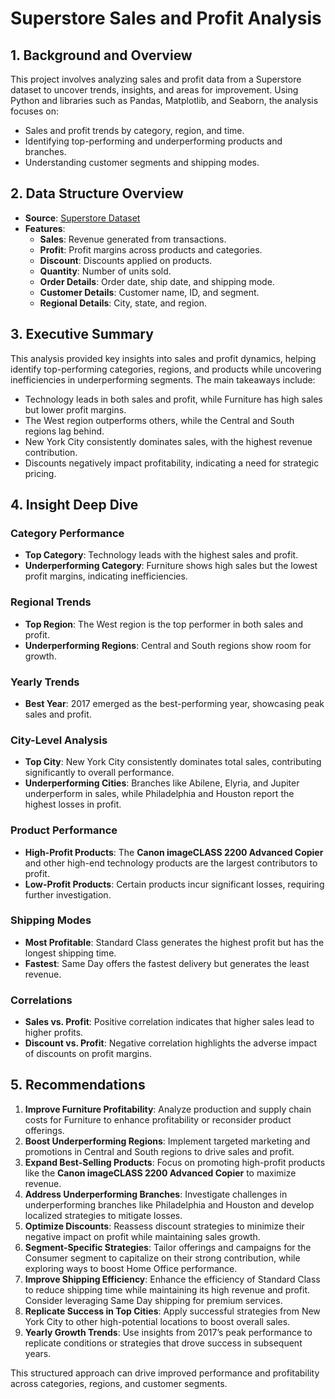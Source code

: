 # Superstore Sales and Profit Analysis

## 1. Background and Overview
This project involves analyzing sales and profit data from a Superstore dataset to uncover trends, insights, and areas for improvement. Using Python and libraries such as Pandas, Matplotlib, and Seaborn, the analysis focuses on:
- Sales and profit trends by category, region, and time.
- Identifying top-performing and underperforming products and branches.
- Understanding customer segments and shipping modes.

## 2. Data Structure Overview
- **Source**: [Superstore Dataset](https://www.kaggle.com/datasets/vivek468/superstore-dataset-final)
- **Features**:
  - **Sales**: Revenue generated from transactions.
  - **Profit**: Profit margins across products and categories.
  - **Discount**: Discounts applied on products.
  - **Quantity**: Number of units sold.
  - **Order Details**: Order date, ship date, and shipping mode.
  - **Customer Details**: Customer name, ID, and segment.
  - **Regional Details**: City, state, and region.

## 3. Executive Summary
This analysis provided key insights into sales and profit dynamics, helping identify top-performing categories, regions, and products while uncovering inefficiencies in underperforming segments. The main takeaways include:
- Technology leads in both sales and profit, while Furniture has high sales but lower profit margins.
- The West region outperforms others, while the Central and South regions lag behind.
- New York City consistently dominates sales, with the highest revenue contribution.
- Discounts negatively impact profitability, indicating a need for strategic pricing.

## 4. Insight Deep Dive
### Category Performance
- **Top Category**: Technology leads with the highest sales and profit.
- **Underperforming Category**: Furniture shows high sales but the lowest profit margins, indicating inefficiencies.

### Regional Trends
- **Top Region**: The West region is the top performer in both sales and profit.
- **Underperforming Regions**: Central and South regions show room for growth.

### Yearly Trends
- **Best Year**: 2017 emerged as the best-performing year, showcasing peak sales and profit.

### City-Level Analysis
- **Top City**: New York City consistently dominates total sales, contributing significantly to overall performance.
- **Underperforming Cities**: Branches like Abilene, Elyria, and Jupiter underperform in sales, while Philadelphia and Houston report the highest losses in profit.

### Product Performance
- **High-Profit Products**: The **Canon imageCLASS 2200 Advanced Copier** and other high-end technology products are the largest contributors to profit.
- **Low-Profit Products**: Certain products incur significant losses, requiring further investigation.

### Shipping Modes
- **Most Profitable**: Standard Class generates the highest profit but has the longest shipping time.
- **Fastest**: Same Day offers the fastest delivery but generates the least revenue.

### Correlations
- **Sales vs. Profit**: Positive correlation indicates that higher sales lead to higher profits.
- **Discount vs. Profit**: Negative correlation highlights the adverse impact of discounts on profit margins.

## 5. Recommendations
1. **Improve Furniture Profitability**: Analyze production and supply chain costs for Furniture to enhance profitability or reconsider product offerings.
2. **Boost Underperforming Regions**: Implement targeted marketing and promotions in Central and South regions to drive sales and profit.
3. **Expand Best-Selling Products**: Focus on promoting high-profit products like the **Canon imageCLASS 2200 Advanced Copier** to maximize revenue.
4. **Address Underperforming Branches**: Investigate challenges in underperforming branches like Philadelphia and Houston and develop localized strategies to mitigate losses.
5. **Optimize Discounts**: Reassess discount strategies to minimize their negative impact on profit while maintaining sales growth.
6. **Segment-Specific Strategies**: Tailor offerings and campaigns for the Consumer segment to capitalize on their strong contribution, while exploring ways to boost Home Office performance.
7. **Improve Shipping Efficiency**: Enhance the efficiency of Standard Class to reduce shipping time while maintaining its high revenue and profit. Consider leveraging Same Day shipping for premium services.
8. **Replicate Success in Top Cities**: Apply successful strategies from New York City to other high-potential locations to boost overall sales.
9. **Yearly Growth Trends**: Use insights from 2017’s peak performance to replicate conditions or strategies that drove success in subsequent years.

This structured approach can drive improved performance and profitability across categories, regions, and customer segments.
